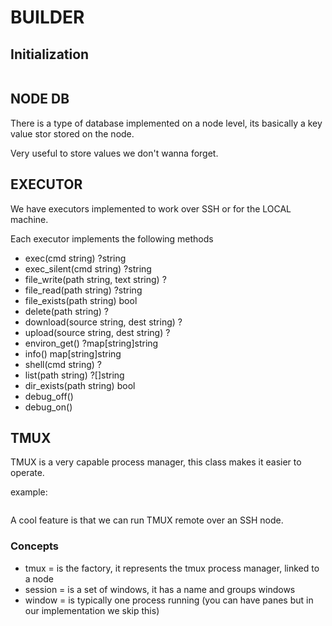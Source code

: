 # BUILDER

## Initialization

```vlang

```

## NODE DB

There is a type of database implemented on a node level, its basically a key value stor stored on the node.

Very useful to store values we don't wanna forget.

## EXECUTOR

We have executors implemented to work over SSH or for the LOCAL machine.

Each executor implements the following methods

- exec(cmd string) ?string
- exec_silent(cmd string) ?string
- file_write(path string, text string) ?
- file_read(path string) ?string
- file_exists(path string) bool
- delete(path string) ?
- download(source string, dest string) ?
- upload(source string, dest string) ?
- environ_get() ?map[string]string
- info() map[string]string
- shell(cmd string) ?
- list(path string) ?[]string
- dir_exists(path string) bool
- debug_off()
- debug_on()

## TMUX

TMUX is a very capable process manager, this class makes it easier to operate.

example:

```v


```

A cool feature is that we can run TMUX remote over an SSH node.

### Concepts

- tmux = is the factory, it represents the tmux process manager, linked to a node
- session = is a set of windows, it has a name and groups windows
- window = is typically one process running (you can have panes but in our implementation we skip this)

